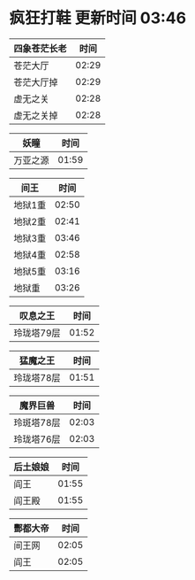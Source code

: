 # 疯狂打鞋 更新时间 03:46

| 四象苍茫长老   | 时间    |
|--------|-------|
| 苍茫大厅 | 02:29 |
| 苍茫大厅掉 | 02:29 |
| 虚无之关 | 02:28 |
| 虚无之关掉 | 02:28 |

| 妖瞳   | 时间    |
|--------|-------|
| 万亚之源 | 01:59 |

| 间王   | 时间    |
|--------|-------|
| 地狱1重 | 02:50 |
| 地狱2重 | 02:41 |
| 地狱3重 | 03:46 |
| 地狱4重 | 02:58 |
| 地狱5重 | 03:16 |
| 地狱重 | 03:26 |

| 叹息之王   | 时间    |
|--------|-------|
| 玲珑塔79层 | 01:52 |

| 猛魔之王   | 时间    |
|--------|-------|
| 玲珑塔78层 | 01:51 |

| 魔界巨兽   | 时间    |
|--------|-------|
| 玲斑塔78层 | 02:03 |
| 玲珑塔76层 | 02:03 |

| 后土娘娘   | 时间    |
|--------|-------|
| 阎王 | 01:55 |
| 阎王殿 | 01:55 |

| 酆都大帝   | 时间    |
|--------|-------|
| 间王网 | 02:05 |
| 阎王 | 02:05 |